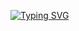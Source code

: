 <a href="https://git.io/typing-svg"><img src="https://readme-typing-svg.demolab.com?font=Fira+Code&duration=1500&pause=700&color=2D9ECF&background=1B5CEF00&center=true&vCenter=true&width=490&height=55&lines=Task-Lister+in+differents+language;By%3A+Gabriel+Silva+87" alt="Typing SVG" /></a>
# 